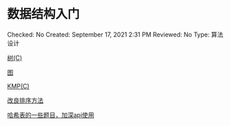 # 数据结构入门

Checked: No
Created: September 17, 2021 2:31 PM
Reviewed: No
Type: 算法设计

[树(C)](树(C).md)

[图](图.md)

[KMP(C)](KMP(C).md)

[改良排序方法](改良排序方法.md)

[哈希表的一些题目，加深api使用](哈希表的一些题目，加深api使用.md)